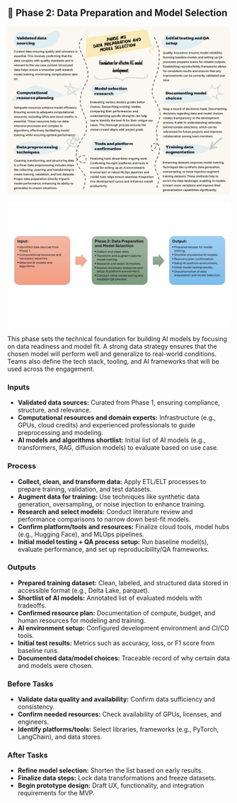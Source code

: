 ## 📍 Phase 2: Data Preparation and Model Selection


![ Phase 2 Overview](./images/Phase%202%20overview.jpg)

![ Phase 2 Flow](./images/Phase2_Flow2.JPG)


This phase sets the technical foundation for building AI models by focusing on data readiness and model fit. A strong data strategy ensures that the chosen model will perform well and generalize to real-world conditions. Teams also define the tech stack, tooling, and AI frameworks that will be used across the engagement.

### Inputs
- **Validated data sources:** Curated from Phase 1, ensuring compliance, structure, and relevance.
- **Computational resources and domain experts:** Infrastructure (e.g., GPUs, cloud credits) and experienced professionals to guide preprocessing and modeling.
- **AI models and algorithms shortlist:** Initial list of AI models (e.g., transformers, RAG, diffusion models) to evaluate based on use case.

### Process
- **Collect, clean, and transform data:** Apply ETL/ELT processes to prepare training, validation, and test datasets.
- **Augment data for training:** Use techniques like synthetic data generation, oversampling, or noise injection to enhance training.
- **Research and select models:** Conduct literature review and performance comparisons to narrow down best-fit models.
- **Confirm platform/tools and resources:** Finalize cloud tools, model hubs (e.g., Hugging Face), and MLOps pipelines.
- **Initial model testing + QA process setup:** Run baseline model(s), evaluate performance, and set up reproducibility/QA frameworks.

### Outputs
- **Prepared training dataset:** Clean, labeled, and structured data stored in accessible format (e.g., Delta Lake, parquet).
- **Shortlist of AI models:** Annotated list of evaluated models with tradeoffs.
- **Confirmed resource plan:** Documentation of compute, budget, and human resources for modeling and training.
- **AI environment setup:** Configured development environment and CI/CD tools.
- **Initial test results:** Metrics such as accuracy, loss, or F1 score from baseline runs.
- **Documented data/model choices:** Traceable record of why certain data and models were chosen.

### Before Tasks
- **Validate data quality and availability:** Confirm data sufficiency and consistency.
- **Confirm needed resources:** Check availability of GPUs, licenses, and engineers.
- **Identify platforms/tools:** Select libraries, frameworks (e.g., PyTorch, LangChain), and data stores.

### After Tasks
- **Refine model selection:** Shorten the list based on early results.
- **Finalize data steps:** Lock data transformations and freeze datasets.
- **Begin prototype design:** Draft UX, functionality, and integration requirements for the MVP.
